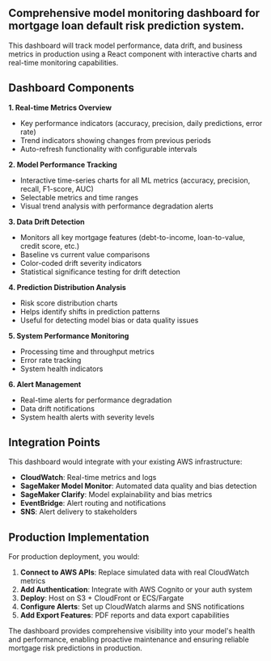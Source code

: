 ## Comprehensive model monitoring dashboard for mortgage loan default risk prediction system. 
This dashboard will track model performance, data drift, and business metrics in production using a React component with interactive charts and real-time monitoring capabilities.

## Dashboard Components

**1. Real-time Metrics Overview**
- Key performance indicators (accuracy, precision, daily predictions, error rate)
- Trend indicators showing changes from previous periods
- Auto-refresh functionality with configurable intervals

**2. Model Performance Tracking**
- Interactive time-series charts for all ML metrics (accuracy, precision, recall, F1-score, AUC)
- Selectable metrics and time ranges
- Visual trend analysis with performance degradation alerts

**3. Data Drift Detection**
- Monitors all key mortgage features (debt-to-income, loan-to-value, credit score, etc.)
- Baseline vs current value comparisons
- Color-coded drift severity indicators
- Statistical significance testing for drift detection

**4. Prediction Distribution Analysis**
- Risk score distribution charts
- Helps identify shifts in prediction patterns
- Useful for detecting model bias or data quality issues

**5. System Performance Monitoring**
- Processing time and throughput metrics
- Error rate tracking
- System health indicators

**6. Alert Management**
- Real-time alerts for performance degradation
- Data drift notifications
- System health alerts with severity levels

## Integration Points

This dashboard would integrate with your existing AWS infrastructure:

- **CloudWatch**: Real-time metrics and logs
- **SageMaker Model Monitor**: Automated data quality and bias detection
- **SageMaker Clarify**: Model explainability and bias metrics
- **EventBridge**: Alert routing and notifications
- **SNS**: Alert delivery to stakeholders

## Production Implementation

For production deployment, you would:

1. **Connect to AWS APIs**: Replace simulated data with real CloudWatch metrics
2. **Add Authentication**: Integrate with AWS Cognito or your auth system
3. **Deploy**: Host on S3 + CloudFront or ECS/Fargate
4. **Configure Alerts**: Set up CloudWatch alarms and SNS notifications
5. **Add Export Features**: PDF reports and data export capabilities

The dashboard provides comprehensive visibility into your model's health and performance, enabling proactive maintenance and ensuring reliable mortgage risk predictions in production.